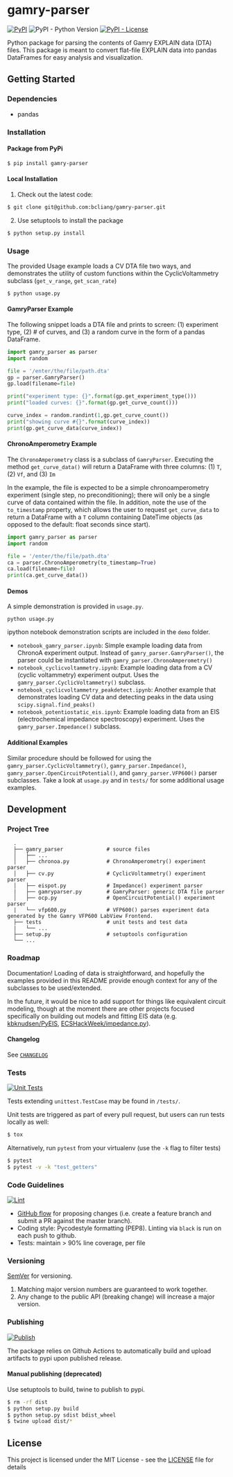 # gamry-parser

[![PyPI](https://img.shields.io/pypi/v/gamry-parser.svg)](https://pypi.org/project/gamry-parser/)
![PyPI - Python Version](https://img.shields.io/pypi/pyversions/gamry-parser.svg)
[![PyPI - License](https://img.shields.io/pypi/l/gamry-parser.svg)](./LICENSE)

Python package for parsing the contents of Gamry EXPLAIN data (DTA) files. This package is meant to convert flat-file EXPLAIN data into pandas DataFrames for easy analysis and visualization.

## Getting Started

### Dependencies

* pandas

### Installation

#### Package from PyPi

```bash
$ pip install gamry-parser
```

#### Local Installation

1. Check out the latest code:
```bash
$ git clone git@github.com:bcliang/gamry-parser.git
```
2. Use setuptools to install the package
```bash
$ python setup.py install
```

### Usage

The provided Usage example loads a CV DTA file two ways, and demonstrates the utility of custom functions within the CyclicVoltammetry subclass (`get_v_range`, `get_scan_rate`)

```bash
$ python usage.py
```

#### GamryParser Example

The following snippet loads a DTA file and prints to screen: (1) experiment type, (2) # of curves, and (3) a random curve in the form of a pandas DataFrame.

```python
import gamry_parser as parser
import random

file = '/enter/the/file/path.dta'
gp = parser.GamryParser()
gp.load(filename=file)

print("experiment type: {}".format(gp.get_experiment_type()))
print("loaded curves: {}".format(gp.get_curve_count()))

curve_index = random.randint(1,gp.get_curve_count())
print("showing curve #{}".format(curve_index))
print(gp.get_curve_data(curve_index))
```

#### ChronoAmperometry Example

The `ChronoAmperometry` class is a subclass of `GamryParser`. Executing the method `get_curve_data()` will return a DataFrame with three columns: (1) `T`, (2) `Vf`, and (3) `Im`

In the example, the file is expected to be a simple chronoamperometry experiment (single step, no preconditioning); there will only be a single curve of data contained within the file. In addition, note the use of the `to_timestamp` property, which allows the user to request `get_curve_data` to return a DataFrame with a `T` column containing DateTime objects (as opposed to the default: float seconds since start).

```python
import gamry_parser as parser
import random

file = '/enter/the/file/path.dta'
ca = parser.ChronoAmperometry(to_timestamp=True)
ca.load(filename=file)
print(ca.get_curve_data())
```

#### Demos

A simple demonstration is provided in `usage.py`. 

`python usage.py` 

ipython notebook demonstration scripts are included in the `demo` folder.

- `notebook_gamry_parser.ipynb`: Simple example loading data from ChronoA experiment output. Instead of `gamry_parser.GamryParser()`, the parser could be instantiated with `gamry_parser.ChronoAmperometry()`
- `notebook_cyclicvoltammetry.ipynb`: Example loading data from a CV (cyclic voltammetry) experiment output. Uses the `gamry_parser.CyclicVoltammetry()` subclass.
- `notebook_cyclicvoltammetry_peakdetect.ipynb`: Another example that demonstrates loading CV data and detecting peaks in the data using `scipy.signal.find_peaks()`
- `notebook_potentiostatic_eis.ipynb`: Example loading data from an EIS (electrochemical impedance spectroscopy) experiment. Uses the `gamry_parser.Impedance()` subclass.

#### Additional Examples

Similar procedure should be followed for using the `gamry_parser.CyclicVoltammetry()`, `gamry_parser.Impedance()`, `gamry_parser.OpenCircuitPotential()`, and `gamry_parser.VFP600()` parser subclasses. Take a look at `usage.py` and in `tests/` for some additional usage examples.

## Development

### Project Tree
```
  .
  ├── gamry_parser              # source files
  │   ├── ...          
  │   ├── chronoa.py            # ChronoAmperometry() experiment parser
  │   ├── cv.py                 # CyclicVoltammetry() experiment parser
  │   ├── eispot.py             # Impedance() experiment parser
  |   ├── gamryparser.py        # GamryParser: generic DTA file parser
  │   ├── ocp.py                # OpenCircuitPotential() experiment parser
  |   └── vfp600.py             # VFP600() parses experiment data generated by the Gamry VFP600 LabView Frontend. 
  ├── tests                     # unit tests and test data
  |   └── ...
  ├── setup.py                  # setuptools configuration
  └── ...                
```

### Roadmap

Documentation! Loading of data is straightforward, and hopefully the examples provided in this README provide enough context for any of the subclasses to be used/extended.

In the future, it would be nice to add support for things like equivalent circuit modeling, though at the moment there are other projects focused specifically on building out models and fitting EIS data (e.g. [kbknudsen/PyEIS](https://github.com/kbknudsen/PyEIS), [ECSHackWeek/impedance.py](https://github.com/ECSHackWeek/impedance.py)).

#### Changelog

See [`CHANGELOG`](CHANGELOG.md)

### Tests

[![Unit Tests](https://github.com/bcliang/gamry-parser/actions/workflows/unittest.yml/badge.svg)](https://github.com/bcliang/gamry-parser/actions/workflows/unittest.yml)

Tests extending `unittest.TestCase` may be found in `/tests/`.

Unit tests are triggered as part of every pull request, but users can run tests locally as well:

```bash
$ tox
```

Alternatively, run `pytest` from your virtualenv (use the `-k` flag to filter tests)

```bash
$ pytest
$ pytest -v -k "test_getters"
```

### Code Guidelines

[![Lint](https://github.com/bcliang/gamry-parser/actions/workflows/lint.yml/badge.svg)](https://github.com/bcliang/gamry-parser/actions/workflows/lint.yml)

* [GitHub flow](https://guides.github.com/introduction/flow/) for proposing changes (i.e. create a feature branch and submit a PR against the master branch).
* Coding style: Pycodestyle formatting (PEP8). Linting via `black` is run on each push to github.
* Tests: maintain > 90% line coverage, per file

### Versioning

[SemVer](http://semver.org/) for versioning.
1. Matching major version numbers are guaranteed to work together.
2. Any change to the public API (breaking change) will increase a major version.

### Publishing

[![Publish](https://github.com/bcliang/gamry-parser/actions/workflows/release.yml/badge.svg)](https://github.com/bcliang/gamry-parser/actions/workflows/release.yml)

The package relies on Github Actions to automatically build and upload artifacts to pypi upon published release. 

#### Manual publishing (deprecated)

Use setuptools to build, twine to publish to pypi.

```bash
$ rm -rf dist
$ python setup.py build
$ python setup.py sdist bdist_wheel
$ twine upload dist/*
```

## License

This project is licensed under the MIT License - see the [LICENSE](LICENSE.md) file for details
